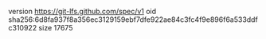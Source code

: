 version https://git-lfs.github.com/spec/v1
oid sha256:6d8fa937f8a356ec3129159ebf7dfe922ae84c3fc4f9e896f6a533ddfc310922
size 17675
